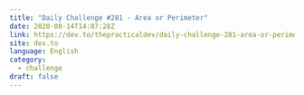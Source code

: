 ```yaml
---
title: "Daily Challenge #281 - Area or Perimeter"
date: 2020-08-14T14:07:28Z
link: https://dev.to/thepracticaldev/daily-challenge-281-area-or-perimeter-a4p?utm_medium=RSS&utm_source=news.12bit.vn
site: dev.to
language: English
category:
  - challenge
draft: false
---
```

